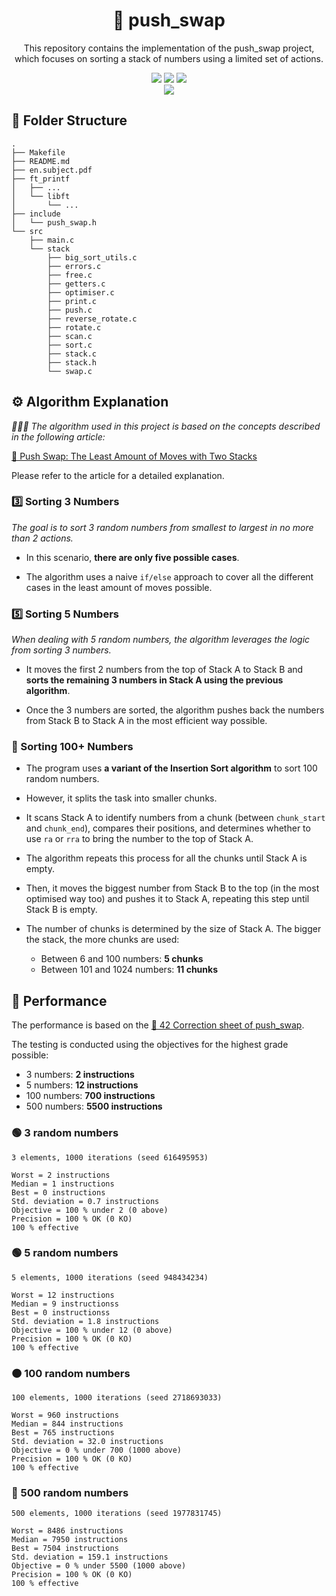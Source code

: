<div align="center">
	<h1>🔄 push_swap</h1>
	<p>This repository contains the implementation of the push_swap project, which focuses on sorting a stack of numbers using a limited set of actions.</p>
	<img src="https://img.shields.io/badge/norminette-passing-success"/>
	<a href="https://developer.apple.com/library/archive/documentation/Performance/Conceptual/ManagingMemory/Articles/FindingLeaks.html"><img src="https://img.shields.io/badge/leaks-none-success" /></a>
	<img src="https://img.shields.io/badge/bonus-none-red"/>
	<br />
	<img src="https://img.shields.io/badge/-unknown%2F100-important?logo=42&logoColor=fff" />
</div>

## 🌳 Folder Structure

```
.
├── Makefile
├── README.md
├── en.subject.pdf
├── ft_printf
│   ├── ...
│   └── libft
│       └── ...
├── include
│   └── push_swap.h
└── src
    ├── main.c
    └── stack
        ├── big_sort_utils.c
        ├── errors.c
        ├── free.c
        ├── getters.c
        ├── optimiser.c
        ├── print.c
        ├── push.c
        ├── reverse_rotate.c
        ├── rotate.c
        ├── scan.c
        ├── sort.c
        ├── stack.c
        ├── stack.h
        └── swap.c
```

## ⚙️ Algorithm Explanation

*🙇🏻‍♂️ The algorithm used in this project is based on the concepts described in the following article:*

[📖 Push Swap: The Least Amount of Moves with Two Stacks](https://medium.com/@jamierobertdawson/push-swap-the-least-amount-of-moves-with-two-stacks-d1e76a71789a)

Please refer to the article for a detailed explanation.

### 3️⃣ Sorting 3 Numbers

*The goal is to sort 3 random numbers from smallest to largest in no more than 2 actions.*

* In this scenario, **there are only five possible cases**.

* The algorithm uses a naive `if/else` approach to cover all the different cases in the least amount of moves possible.

### 5️⃣ Sorting 5 Numbers

*When dealing with 5 random numbers, the algorithm leverages the logic from sorting 3 numbers.*

* It moves the first 2 numbers from the top of Stack A to Stack B and **sorts the remaining 3 numbers in Stack A using the previous algorithm**.

* Once the 3 numbers are sorted, the algorithm pushes back the numbers from Stack B to Stack A in the most efficient way possible.

### 💯 Sorting 100+ Numbers

* The program uses **a variant of the Insertion Sort algorithm** to sort 100 random numbers.

* However, it splits the task into smaller chunks.

* It scans Stack A to identify numbers from a chunk (between `chunk_start` and `chunk_end`), compares their positions, and determines whether to use `ra` or `rra` to bring the number to the top of Stack A.

* The algorithm repeats this process for all the chunks until Stack A is empty.

* Then, it moves the biggest number from Stack B to the top (in the most optimised way too) and pushes it to Stack A, repeating this step until Stack B is empty.

* The number of chunks is determined by the size of Stack A. The bigger the stack, the more chunks are used:

	* Between 6 and 100 numbers: **5 chunks**
	* Between 101 and 1024 numbers: **11 chunks**


## 🚀 Performance

The performance is based on the [📖 42 Correction sheet of push_swap](https://github.com/rizky/42-corrections/blob/master/push_swap.pdf).

The testing is conducted using the objectives for the highest grade possible:
* 3 numbers: **2 instructions**
* 5 numbers: **12 instructions**
* 100 numbers: **700 instructions**
* 500 numbers: **5500 instructions**

### 🟢 3 random numbers
```
3 elements, 1000 iterations (seed 616495953)

Worst = 2 instructions
Median = 1 instructions
Best = 0 instructions
Std. deviation = 0.7 instructions
Objective = 100 % under 2 (0 above)
Precision = 100 % OK (0 KO)
100 % effective
```

### 🟢 5 random numbers
```
5 elements, 1000 iterations (seed 948434234)

Worst = 12 instructions
Median = 9 instructionss
Best = 0 instructionss
Std. deviation = 1.8 instructions
Objective = 100 % under 12 (0 above)
Precision = 100 % OK (0 KO)
100 % effective
```

### 🟠 100 random numbers
```
100 elements, 1000 iterations (seed 2718693033)

Worst = 960 instructions
Median = 844 instructions
Best = 765 instructions
Std. deviation = 32.0 instructions
Objective = 0 % under 700 (1000 above)
Precision = 100 % OK (0 KO)
100 % effective
```

### 🔴 500 random numbers
```
500 elements, 1000 iterations (seed 1977831745)

Worst = 8486 instructions
Median = 7950 instructions
Best = 7504 instructions
Std. deviation = 159.1 instructions
Objective = 0 % under 5500 (1000 above)
Precision = 100 % OK (0 KO)
100 % effective
```

